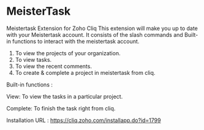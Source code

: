 # MeisterTask

Meistertask Extension for Zoho Cliq 
This extension will make you up to date with your Meistertask account. It consists of the slash commands and Built-in functions to interact with the meistertask account. 
1. To view the projects of your organization.
2. To view tasks.
3. To view the recent comments.
4. To create & complete a project in meistertask from cliq.

Built-in functions : 

View: To view the tasks in a particular project.

Complete: To finish the task right from cliq.

Installation URL : https://cliq.zoho.com/installapp.do?id=1799
